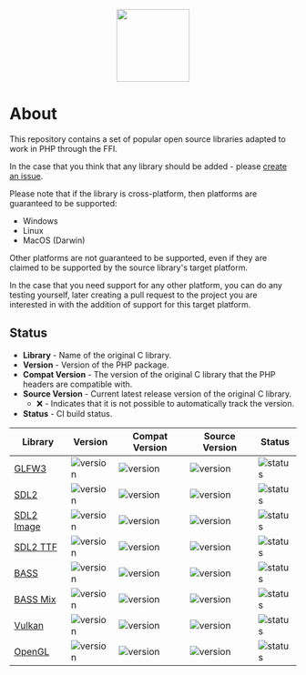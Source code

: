 <p align="center">
    <a href="https://github.com/ffi-headers">
        <img src="https://avatars.githubusercontent.com/u/101121010?s=256" width="128" />
    </a>
</p>

# About

This repository contains a set of popular open source libraries adapted to
work in PHP through the FFI.

In the case that you think that any library should be added - please [create
an issue](https://github.com/php-ffi-headers/.github/issues).

Please note that if the library is cross-platform, then platforms are guaranteed
to be supported:

- Windows
- Linux
- MacOS (Darwin)

Other platforms are not guaranteed to be supported, even if they are claimed
to be supported by the source library's target platform.

In the case that you need support for any other platform, you can do any
testing yourself, later creating a pull request to the project you are
interested in with the addition of support for this target platform.

## Status

- **Library** - Name of the original C library.
- **Version** - Version of the PHP package.
- **Compat Version** - The version of the original C library that the PHP
  headers are compatible with.
- **Source Version** - Current latest release version of the original C library.
  - ❌ - Indicates that it is not possible to automatically track the version.
- **Status** - CI build status.

<center>

| Library                                                             | Version                                                                                                                                  | Compat Version                                                                           | Source Version                                                                                                          | Status                                                                                     |
|---------------------------------------------------------------------|------------------------------------------------------------------------------------------------------------------------------------------|------------------------------------------------------------------------------------------|-------------------------------------------------------------------------------------------------------------------------|--------------------------------------------------------------------------------------------|
| [GLFW3](https://github.com/php-ffi-headers/glfw3-headers)           | ![version](https://img.shields.io/github/v/release/php-ffi-headers/glfw3-headers?style=flat-square&logo=php&label=&logoColor=white)      | ![version](https://img.shields.io/badge/GLFW3-3.3.7-004953.svg?style=flat-square)        | ![version](https://img.shields.io/github/v/tag/glfw/glfw?color=cc3c20&label=GLFW3&style=flat-square)                    | ![status](https://github.com/php-ffi-headers/glfw3-headers/workflows/build/badge.svg)      |
| [SDL2](https://github.com/php-ffi-headers/sdl2-headers)             | ![version](https://img.shields.io/github/v/release/php-ffi-headers/sdl2-headers?style=flat-square&logo=php&label=&logoColor=white)       | ![version](https://img.shields.io/badge/SDL2-2.0.22-004953.svg?style=flat-square)        | ![version](https://img.shields.io/github/v/tag/libsdl-org/SDL?color=cc3c20&label=SDL2&style=flat-square)                | ![status](https://github.com/php-ffi-headers/sdl2-headers/workflows/build/badge.svg)       |
| [SDL2 Image](https://github.com/php-ffi-headers/sdl2-image-headers) | ![version](https://img.shields.io/github/v/release/php-ffi-headers/sdl2-image-headers?style=flat-square&logo=php&label=&logoColor=white) | ![version](https://img.shields.io/badge/SDL2%20Image-2.0.5-004953.svg?style=flat-square) | ![version](https://img.shields.io/github/v/tag/libsdl-org/SDL_image?color=cc3c20&label=SDL2%20Image&style=flat-square)  | ![status](https://github.com/php-ffi-headers/sdl2-image-headers/workflows/build/badge.svg) |
| [SDL2 TTF](https://github.com/php-ffi-headers/sdl2-ttf-headers)     | ![version](https://img.shields.io/github/v/release/php-ffi-headers/sdl2-ttf-headers?style=flat-square&logo=php&label=&logoColor=white)   | ![version](https://img.shields.io/badge/SDL2%20TTF-2.0.18-004953.svg?style=flat-square)  | ![version](https://img.shields.io/github/v/tag/libsdl-org/SDL_ttf?color=cc3c20&label=SDL2%20TTF&style=flat-square)      | ![status](https://github.com/php-ffi-headers/sdl2-ttf-headers/workflows/build/badge.svg)   |
| [BASS](https://github.com/php-ffi-headers/bass-headers)             | ![version](https://img.shields.io/github/v/release/php-ffi-headers/bass-headers?style=flat-square&logo=php&label=&logoColor=white)       | ![version](https://img.shields.io/badge/BASS-2.4.16-004953.svg?style=flat-square)        | ![version](https://img.shields.io/badge/BASS-not%20available-lightgrey?style=flat-square)                               | ![status](https://github.com/php-ffi-headers/bass-headers/workflows/build/badge.svg)       |
| [BASS Mix](https://github.com/php-ffi-headers/bass-mix-headers)     | ![version](https://img.shields.io/github/v/release/php-ffi-headers/bass-mix-headers?style=flat-square&logo=php&label=&logoColor=white)   | ![version](https://img.shields.io/badge/BASS%20Mix-2.4.16-004953.svg?style=flat-square)  | ![version](https://img.shields.io/badge/BASS%20Mix-not%20available-lightgrey?style=flat-square)                         | ![status](https://github.com/php-ffi-headers/bass-mix-headers/workflows/build/badge.svg)   |
| [Vulkan](https://github.com/php-ffi-headers/vulkan-headers)         | ![version](https://img.shields.io/github/v/release/php-ffi-headers/vulkan-headers?style=flat-square&logo=php&label=&logoColor=white)     | ![version](https://img.shields.io/badge/Vulkan-1.3.216-004953.svg?style=flat-square)     | ![version](https://img.shields.io/github/v/tag/KhronosGroup/Vulkan-Headers?color=cc3c20&label=Vulkan&style=flat-square) | ![status](https://github.com/php-ffi-headers/vulkan-headers/workflows/build/badge.svg)     |
| [OpenGL](https://github.com/php-ffi-headers/opengl-headers)         | ![version](https://img.shields.io/github/v/release/php-ffi-headers/opengl-headers?style=flat-square&logo=php&label=&logoColor=white)     | ![version](https://img.shields.io/badge/OpenGL-4.6.0-004953.svg?style=flat-square)       | ![version](https://img.shields.io/badge/OpenGL-not%20available-lightgrey?style=flat-square)                             | ![status](https://github.com/php-ffi-headers/opengl-headers/workflows/build/badge.svg)     |

</center>
